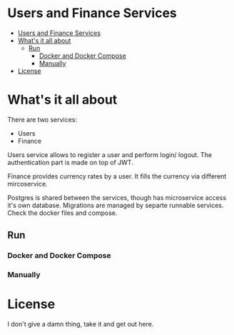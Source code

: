 # Users and Finance Services

<!-- TOC -->
* [Users and Finance Services](#users-and-finance-services)
* [What's it all about](#whats-it-all-about)
  * [Run](#run)
    * [Docker and Docker Compose](#docker-and-docker-compose)
    * [Manually](#manually)
* [License](#license)
<!-- TOC -->

# What's it all about

There are two services:

- Users
- Finance

Users service allows to register a user and perform login/ logout. The authentication part is made on top of JWT.

Finance provides currency rates by a user. It fills the currency via different mircoservice.

Postgres is shared between the services, though has microservice access it's own database. Migrations are managed by
separte runnable services. Check the docker files and compose.

## Run

### Docker and Docker Compose

### Manually

# License

I don't give a damn thing, take it and get out here.